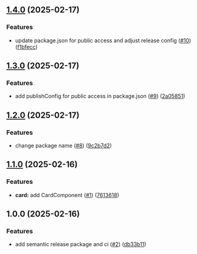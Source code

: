 ## [1.4.0](https://github.com/mzkmnk/ngx-flexible-ui/compare/v1.3.0...v1.4.0) (2025-02-17)

### Features

* update package.json for public access and adjust release config ([#10](https://github.com/mzkmnk/ngx-flexible-ui/issues/10)) ([f1bfecc](https://github.com/mzkmnk/ngx-flexible-ui/commit/f1bfecc4eeceba3f1aebab4beffe82c8ff289892))

## [1.3.0](https://github.com/mzkmnk/ngx-flexible-ui/compare/v1.2.0...v1.3.0) (2025-02-17)

### Features

* add publishConfig for public access in package.json ([#9](https://github.com/mzkmnk/ngx-flexible-ui/issues/9)) ([2a05851](https://github.com/mzkmnk/ngx-flexible-ui/commit/2a0585121a58a36346ee4a75873033b25e11080f))

## [1.2.0](https://github.com/mzkmnk/ngx-flexible-ui/compare/v1.1.0...v1.2.0) (2025-02-17)

### Features

* change package name ([#8](https://github.com/mzkmnk/ngx-flexible-ui/issues/8)) ([9c2b7d2](https://github.com/mzkmnk/ngx-flexible-ui/commit/9c2b7d2251083504a992c4118dbfce92a6e46690))

## [1.1.0](https://github.com/mzkmnk/ngx-flexible-ui/compare/v1.0.0...v1.1.0) (2025-02-16)

### Features

* **card:** add CardComponent ([#1](https://github.com/mzkmnk/ngx-flexible-ui/issues/1)) ([7613618](https://github.com/mzkmnk/ngx-flexible-ui/commit/7613618046e47668e353c14c443100c9df1010ff))

## 1.0.0 (2025-02-16)

### Features

* add semantic release package and ci ([#2](https://github.com/mzkmnk/ngx-flexible-ui/issues/2)) ([db33b11](https://github.com/mzkmnk/ngx-flexible-ui/commit/db33b11d3ec6318fd1f84febdf2358ed83736cc8))
